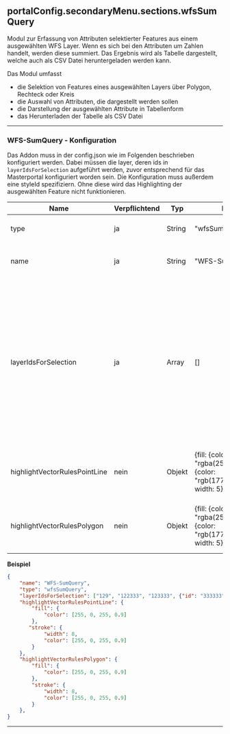 ## portalConfig.secondaryMenu.sections.wfsSumQuery

Modul zur Erfassung von Attributen selektierter Features aus einem ausgewählten WFS Layer. Wenn es sich bei den Attributen um Zahlen handelt, werden diese summiert. Das Ergebnis wird als Tabelle dargestellt, welche auch als CSV Datei heruntergeladen werden kann.

Das Modul umfasst

* die Selektion von Features eines ausgewählten Layers über Polygon, Rechteck oder Kreis
* die Auswahl von Attributen, die dargestellt werden sollen
* die Darstellung der ausgewählten Attribute in Tabellenform
* das Herunterladen der Tabelle als CSV Datei


***


### WFS-SumQuery - Konfiguration

Das Addon muss in der config.json wie im Folgenden beschrieben konfiguriert werden. Dabei müssen die layer, deren ids in `layerIdsForSelection` aufgeführt werden, zuvor entsprechend für das Masterportal konfiguriert worden sein. Die Konfiguration muss außerdem eine styleId spezifiziern. Ohne diese wird das Highlighting der ausgewählten Feature nicht funktionieren.

|Name|Verpflichtend|Typ|Default|Beschreibung|Expert|
|----|-------------|---|-------|------------|------|
|type|ja|String|"wfsSumQuery"|Der Typ zur Identifizierung des Modules.|false|
|name|ja|String|"WFS-SumQuery"|Der Titel des Moduls bzw. der Eintrag im Menü.|false|
|layerIdsForSelection|ja|Array|[]|Die ids der Layer, die für das Tool zur Verfügung stehen sollen. Können als Objekt angegeben werden, um den Server des Dienstes mit anzugeben. Default für den Server ist "deegree". Esri wird derzeit nicht unterstützt. |false|
|highlightVectorRulesPointLine|nein|Objekt|{fill: {color: "rgba(255,0,0)"},stroke: {color: "rgb(177,18,37)", width: 5}}|Die Farbgebung für das Hervorheben von Punkten und Linien.|false|
|highlightVectorRulesPolygon|nein|Objekt|{fill: {color: "rgba(255,0,0)"},stroke: {color: "rgb(177,18,37)", width: 5}}|Die Farbgebung für das Hervorheben von Polygonen.|false|


**Beispiel**
```json
{
    "name": "WFS-SumQuery",
    "type": "wfsSumQuery",
    "layerIdsForSelection": ["129", "122333", "123333", {"id": "333333", "type": "qgis"}],
    "highlightVectorRulesPointLine": {
        "fill": {
            "color": [255, 0, 255, 0.9]
        },
       "stroke": {
            "width": 8,
            "color": [255, 0, 255, 0.9]
        }
    },
    "highlightVectorRulesPolygon": {
        "fill": {
            "color": [255, 0, 255, 0.9]
        },
        "stroke": {
            "width": 8,
            "color": [255, 0, 255, 0.9]
        }
    },
}
```

***
